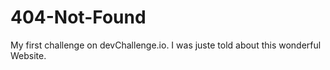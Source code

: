 # 404-Not-Found
My first challenge on devChallenge.io. I was juste told about this wonderful Website.
